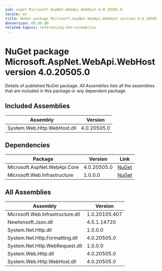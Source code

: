 ```yaml
---
uid: nuget-Microsoft.AspNet.WebApi.WebHost-4.0.20505.0
locale: en
title: NuGet package Microsoft.AspNet.WebApi.WebHost version 4.0.20505.0
dnnversion: 09.08.00
related-topics: referencing-dnn-assemblies
---
```


# NuGet package Microsoft.AspNet.WebApi.WebHost version 4.0.20505.0
Details of published NuGet package.
*All Assemblies* lists all the assemblies that are included in this package or any dependent package.

## Included Assemblies

|Assembly|Version|
|---|---|
|System.Web.Http.WebHost.dll|4.0.20505.0|

## Dependencies

|Package|Version|Link|
|---|---|---|
|Microsoft.AspNet.WebApi.Core|4.0.20505.0|[NuGet](https://www.nuget.org/packages/Microsoft.AspNet.WebApi.Core/4.0.20505.0)|
|Microsoft.Web.Infrastructure|1.0.0.0|[NuGet](https://www.nuget.org/packages/Microsoft.Web.Infrastructure/1.0.0.0)|

## All Assemblies

|Assembly|Version|
|---|---|
|Microsoft.Web.Infrastructure.dll|1.0.20105.407|
|Newtonsoft.Json.dll|4.5.1.14720|
|System.Net.Http.dll|1.0.0.0|
|System.Net.Http.Formatting.dll|4.0.20505.0|
|System.Net.Http.WebRequest.dll|1.0.0.0|
|System.Web.Http.dll|4.0.20505.0|
|System.Web.Http.WebHost.dll|4.0.20505.0|

